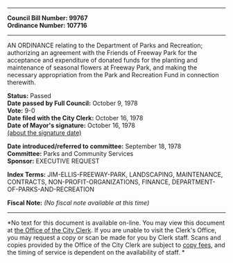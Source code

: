 * * * * *  
  
**Council Bill Number: [](#h0)[](#h2)99767**   
**Ordinance Number: 107716**  
  
* * * * *  
  
AN ORDINANCE relating to the Department of Parks and Recreation; authorizing an agreement with the Friends of Freeway Park for the acceptance and expenditure of donated funds for the planting and maintenance of seasonal flowers at Freeway Park, and making the necessary appropriation from the Park and Recreation Fund in connection therewith.  
  
**Status:** Passed   
**Date passed by Full Council:** October 9, 1978   
**Vote:** 9-0   
**Date filed with the City Clerk:** October 16, 1978   
**Date of Mayor's signature:** October 16, 1978   
[(about the signature date)](/~public/approvaldate.htm)   
  
  
**Date introduced/referred to committee:** September 18, 1978   
**Committee:** Parks and Community Services   
**Sponsor:** EXECUTIVE REQUEST   
  
**Index Terms:** JIM-ELLIS-FREEWAY-PARK, LANDSCAPING, MAINTENANCE, CONTRACTS, NON-PROFIT-ORGANIZATIONS, FINANCE, DEPARTMENT-OF-PARKS-AND-RECREATION  
  
**Fiscal Note:** *(No fiscal note available at this time)*  
  
* * * * *  
  
*No text for this document is available on-line. You may view this document at [the Office of the City Clerk](http://www.seattle.gov/leg/clerk/contactUs.htm). If you are unable to visit the Clerk's Office, you may request a copy or scan be made for you by Clerk staff. Scans and copies provided by the Office of the City Clerk are subject to [copy fees](http://clerk.seattle.gov/~public/clerkfees.htm), and the timing of service is dependent on the availability of staff. *  
  
  
